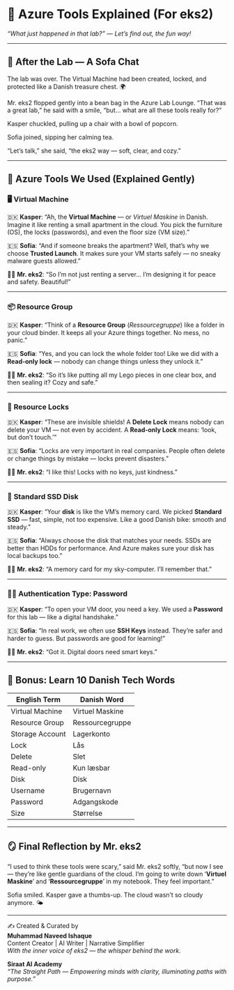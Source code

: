 # 🌟 Azure Tools Explained (For eks2)  
_“What just happened in that lab?” — Let’s find out, the fun way!_

---

## 💬 After the Lab — A Sofa Chat

The lab was over. The Virtual Machine had been created, locked, and protected like a Danish treasure chest. 🌍

Mr. eks2 flopped gently into a bean bag in the Azure Lab Lounge. “That was a great lab,” he said with a smile, “but… what are all these tools really for?”

Kasper chuckled, pulling up a chair with a bowl of popcorn.

Sofia joined, sipping her calming tea.

“Let’s talk,” she said, “the eks2 way — soft, clear, and cozy.”

---

## 🔧 Azure Tools We Used (Explained Gently)

### 🖥️ **Virtual Machine**

🇩🇰 **Kasper**: “Ah, the **Virtual Machine** — or *Virtuel Maskine* in Danish. Imagine it like renting a small apartment in the cloud. You pick the furniture (OS), the locks (passwords), and even the floor size (VM size).”

🇪🇸 **Sofia**: “And if someone breaks the apartment? Well, that’s why we choose **Trusted Launch**. It makes sure your VM starts safely — no sneaky malware guests allowed.”

🧑‍🚀 **Mr. eks2**: “So I’m not just renting a server… I’m designing it for peace and safety. Beautiful!”

---

### 📦 **Resource Group**

🇩🇰 **Kasper**: “Think of a **Resource Group** (*Ressourcegruppe*) like a folder in your cloud binder. It keeps all your Azure things together. No mess, no panic.”

🇪🇸 **Sofia**: “Yes, and you can lock the whole folder too! Like we did with a **Read-only lock** — nobody can change things unless they unlock it.”

🧑‍🚀 **Mr. eks2**: “So it’s like putting all my Lego pieces in one clear box, and then sealing it? Cozy and safe.”

---

### 🔐 **Resource Locks**

🇩🇰 **Kasper**: “These are invisible shields! A **Delete Lock** means nobody can delete your VM — not even by accident. A **Read-only Lock** means: ‘look, but don’t touch.’”

🇪🇸 **Sofia**: “Locks are very important in real companies. People often delete or change things by mistake — locks prevent disasters.”

🧑‍🚀 **Mr. eks2**: “I like this! Locks with no keys, just kindness.”

---

### 💽 **Standard SSD Disk**

🇩🇰 **Kasper**: “Your **disk** is like the VM’s memory card. We picked **Standard SSD** — fast, simple, not too expensive. Like a good Danish bike: smooth and steady.”

🇪🇸 **Sofia**: “Always choose the disk that matches your needs. SSDs are better than HDDs for performance. And Azure makes sure your disk has local backups too.”

🧑‍🚀 **Mr. eks2**: “A memory card for my sky-computer. I’ll remember that.”

---

### 🧑‍💻 **Authentication Type: Password**

🇩🇰 **Kasper**: “To open your VM door, you need a key. We used a **Password** for this lab — like a digital handshake.”

🇪🇸 **Sofia**: “In real work, we often use **SSH Keys** instead. They’re safer and harder to guess. But passwords are good for learning!”

🧑‍🚀 **Mr. eks2**: “Got it. Digital doors need smart keys.”

---

## 📘 Bonus: Learn 10 Danish Tech Words

| English Term           | Danish Word            |
|------------------------|------------------------|
| Virtual Machine        | Virtuel Maskine        |
| Resource Group         | Ressourcegruppe        |
| Storage Account        | Lagerkonto             |
| Lock                   | Lås                    |
| Delete                 | Slet                   |
| Read-only              | Kun læsbar             |
| Disk                   | Disk                   |
| Username               | Brugernavn             |
| Password               | Adgangskode            |
| Size                   | Størrelse              |

---

## 🪞 Final Reflection by Mr. eks2

“I used to think these tools were scary,” said Mr. eks2 softly, “but now I see — they’re like gentle guardians of the cloud. I’m going to write down ‘**Virtuel Maskine**’ and ‘**Ressourcegruppe**’ in my notebook. They feel important.”

Sofia smiled. Kasper gave a thumbs-up. The cloud wasn’t so cloudy anymore. 🌤️

---

✍️ Created & Curated by  
**Muhammad Naveed Ishaque**  
Content Creator | AI Writer | Narrative Simplifier  
_With the inner voice of eks2 — the whisper behind the work._

**Siraat AI Academy**  
_“The Straight Path — Empowering minds with clarity, illuminating paths with purpose.”_
